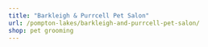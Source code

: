 ```yaml
---
title: "Barkleigh & Purrcell Pet Salon"
url: /pompton-lakes/barkleigh-and-purrcell-pet-salon/
shop: pet grooming
---
```

